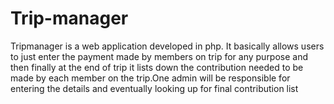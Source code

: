 # Trip-manager
Tripmanager is a web application developed in php. It basically allows users to just enter the payment made by members on trip for any
purpose and then finally at the end of trip it lists down the contribution needed to be made by each member on the trip.One admin will be 
responsible for entering the details and eventually looking up for final contribution list
